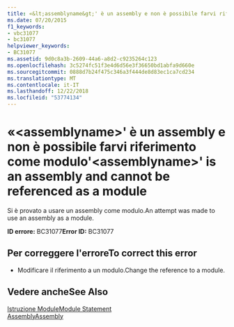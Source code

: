 ```yaml
---
title: «&lt;assemblyname&gt;' è un assembly e non è possibile farvi riferimento come modulo
ms.date: 07/20/2015
f1_keywords:
- vbc31077
- bc31077
helpviewer_keywords:
- BC31077
ms.assetid: 9d0c8a3b-2609-44a6-a8d2-c9235264c123
ms.openlocfilehash: 3c5274fc51f3e4d6d56e3f36650bd1abfa9d660e
ms.sourcegitcommit: 0888d7b24f475c346a3f444de8d83ec1ca7cd234
ms.translationtype: MT
ms.contentlocale: it-IT
ms.lasthandoff: 12/22/2018
ms.locfileid: "53774134"
---
```

# <a name="ltassemblynamegt-is-an-assembly-and-cannot-be-referenced-as-a-module"></a><span data-ttu-id="ed637-102">«&lt;assemblyname&gt;' è un assembly e non è possibile farvi riferimento come modulo</span><span class="sxs-lookup"><span data-stu-id="ed637-102">'&lt;assemblyname&gt;' is an assembly and cannot be referenced as a module</span></span>
<span data-ttu-id="ed637-103">Si è provato a usare un assembly come modulo.</span><span class="sxs-lookup"><span data-stu-id="ed637-103">An attempt was made to use an assembly as a module.</span></span>  
  
 <span data-ttu-id="ed637-104">**ID errore:** BC31077</span><span class="sxs-lookup"><span data-stu-id="ed637-104">**Error ID:** BC31077</span></span>  
  
## <a name="to-correct-this-error"></a><span data-ttu-id="ed637-105">Per correggere l'errore</span><span class="sxs-lookup"><span data-stu-id="ed637-105">To correct this error</span></span>  
  
-   <span data-ttu-id="ed637-106">Modificare il riferimento a un modulo.</span><span class="sxs-lookup"><span data-stu-id="ed637-106">Change the reference to a module.</span></span>  
  
## <a name="see-also"></a><span data-ttu-id="ed637-107">Vedere anche</span><span class="sxs-lookup"><span data-stu-id="ed637-107">See Also</span></span>  
 [<span data-ttu-id="ed637-108">Istruzione Module</span><span class="sxs-lookup"><span data-stu-id="ed637-108">Module Statement</span></span>](../../visual-basic/language-reference/statements/module-statement.md)  
 [<span data-ttu-id="ed637-109">Assembly</span><span class="sxs-lookup"><span data-stu-id="ed637-109">Assembly</span></span>](../../visual-basic/language-reference/modifiers/assembly.md)
